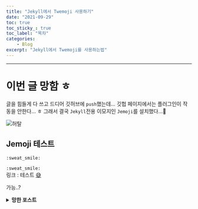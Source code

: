 ```yaml
---
title: "Jekyll에서 Twemoji 사용하기"
date: "2021-09-29"
toc: true
toc_sticky_: true
toc_label: "목차"
categories:
    - Blog
excerpt: "Jekyll에서 Twemoji를 사용하는법"
---
```

***

# 이번 글 망함 ㅎ

글을 힘들게 다 쓰고 드디어 깃허브에 `push`했는데...
깃헙 페이지에서는 플러그인이 작동을 안한다... ㅎ
그래서 결국 `Jekyll`전용 이모지인 `Jemoji`를 설치했다...:anger:

![허탈](https://user-images.githubusercontent.com/83404333/135237577-a4f5ca27-3970-4bcf-ac53-63d92e47f5c9.png)
## Jemoji 테스트

```
:sweat_smile:
```
`:sweat_smile:`
<br>
링크 : 테스트 [:sweat_smile:](#이번-글-망함-ㅎ)

가능..?

<details markdown="1">
<summary><strong>망한 포스트</strong></summary>

## :question: Twemoji는 무었인가?

Twemoji는 [트위터(Twitter)](https://twitter.com/)에서 만든 이모지입니다.
Twemoji는 오픈소스로 `svg`파일, 소스, `JavaScript`가 공개되어 있습니다.

- [Twemoji 깃헙 리포지스트리](https://github.com/twitter/twemoji)
- [Twemoji 공식 사이트](https://twemoji.twitter.com/)

## :eyes: 미리보기

```markdown
작은거: :‎orange_book‎:

큰거: :‎orange_book‎:{: .large}

매우 큰거: :‎orange_book‎:{: .x-large}
```

:arrow_down:{: .large}<br>
<br>
작은거: :orange_book:
<br>
큰거: :orange_book:{: .large}
<br>
매우 큰거: :orange_book:{: .x-large}

>※ :‎orange_book‎:을 그대로 쓰게되면 플러그인의 HTML 코드가 나와버려서 `:`와 이모지 이름 사이에 공백문자를 넣었습니다.

🧨🎃🎏🎐

:arrow_down: 공백문자 복사
```
‎
```

***


## 적용하기

### :electric_plug: 플러그인

[공식 사이트](https://github.com/JuanitoFatas/jekyll-twemoji)

:page_facing_up:`Gemfile`에 다음 내용을 추가해 줍니다.

```
gem "jekyll-twemoji"
```

<br>
:page_facing_up:`_config.yml`에 다음 내용을 추가해 줍니다.

```yml
gems:
  - jekyll/twemoji
```

> `minimal-mistakes`의 경우에는 `plugins`에 `212줄`~`227줄`위치에 `gems`가 있습니다. (`whitelist`부분에도 추가해야하는듯)
<br>
설정을 위해서는 :page_facing_up:`_config.yml`에 다음 내용을 추가해 줍니다.

```yml
jekyll-twemoji:
  - image_type: "svg" # defaults to "svg"
```

그럼 `jekyll-twemoji`의 공식 문서에서의 설치는 **끝** *인데* 이 상태로 블로그에 적용을 하면!

![wrong](https://user-images.githubusercontent.com/83404333/135213581-2bad049e-5b5b-4428-8e92-46fe127cd69b.png){: width="60%" .outline}<br>
???<br>
이게 ㅁ, 무슨?
이모지가 대빵(?) 만하게 나온다.
추측한 결과 `jekyll-twemoji`의 자체적 에러인걸로...
> 공식 문서에 이모지의 사이즈를 조절할수 있다고 나와있지만 작동하지 않았다...

### :ballot_box_with_check:에러 해결

그래서 생각해낸것이 이 플러그인을 사용하면 이모지의 HTML 태그에 `emoji`클래스가 붙는것을 이용해서...

📁`_sass\mininmal-mistakes` 폴더에 📝`_decorations.scss` 파일을 만듭니다.

내용을 다음과 같이 넣어줍니다.

#### 📝_decorations.scss

```scss
.emoji {
  width: 1em;
  display: inline-block;
}

.emoji.large {
  width: 2em;
  display: inline-block;
}

.emoji.x-large {
  width: 3em;
  display: inline-block;
}
```

그리고 :page_facing_up:`_decorations.scss`를 📁`_sass\minimal-mistakes.scss`에 임포트 해준다.
임포트 하는 방법은 [키보드 모양](/blog/colorful-keys/#minimal-mistakesscss-에-임포트-하기)에서 나와있으니 참고하자.

> 내 [📝_decorations.scss](https://github.com/ywbook/blog/blob/master/_sass/minimal-mistakes/_decorations.scss)

## 사용하기

다음처럼 콜론(`:`)2개 사이에 원하는 이모지의 이름을 넣어서 사용할 수 있습니다.

```
:‎orange_book‎‎:
```

:arrow_down:

:orange_book:

이모지 리스트는 [여기](https://github.com/ikatyang/emoji-cheat-sheet/blob/master/README.md)서 찾을 수 있습니다.

기본적으로 이모지의 크기가 `1em`이 입니다.
이모지 뒤에 `{: .large}`를 넣으면 커지고
이모지 뒤에 `{: .x-large}`를 넣으면 **더** 커집니다.

## 마무리

이상으로 **{{ page.title }}** 포스팅을 마치겠습니다.

</details>